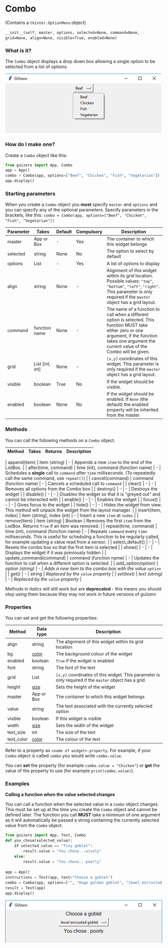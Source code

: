 # Combo

(Contains a `tkinter.OptionMenu` object)

`__init__(self, master, options, selected=None, command=None, grid=None, align=None, visible=True, enabled=None)`

### What is it?
The `Combo` object displays a drop down box allowing a single option to be selected from a list of options.

![Combo on Windows](images/combo_windows.png)

### How do I make one?

Create a `Combo` object like this:

```python
from guizero import App, Combo
app = App()
combo = Combo(app, options=["Beef", "Chicken", "Fish", "Vegetarian"])
app.display()
```

### Starting parameters

When you create a `Combo` object you **must** specify `master` and `options` and you can specify any of the optional parameters. Specify parameters in the brackets, like this: `combo = Combo(app, options=["Beef", "Chicken", "Fish", "Vegetarian"])`

| Parameter | Takes | Default | Compulsory | Description                         |
| --------- | --------- | ------- | ---------- | -------------------------|
| master    | App or Box   | - | Yes       | The container to which this widget belongs
| selected  | string | None | No | The option to select by default
| options   | List    | -  | Yes         | A list of options to display |
| align   | string     | None     | -         | Alignment of this widget within its grid location. Possible values: `"top"`, `"bottom"`, `"left"`, `"right"`. This parameter is only required if the `master` object has a grid layout.  |
| command | function name | None | -   | The name of a function to call when a different option is selected. This function MUST take either zero or one argument, if the function takes one argument the current value of the Combo will be given. 
| grid   | List [int, int]   | None     | -         | `[x,y]` coordinates of this widget. This parameter is only required if the `master` object has a grid layout. |
| visible   | boolean   | True    | No         | If the widget should be visible.  |
| enabled   | boolean   | None    | No         | If the widget should be enabled. If `None` (the default) the enabled property will be inherited from the master |



### Methods

You can call the following methods on a `Combo` object.

| Method        | Takes     | Returns    | Description                |
| ------------- | ------------- | ---------- | -------------------------- |

| append(item)  | item (string)   | -          | Appends a new `item` to the end of the ListBox. |
| after(time, command)   | time (int), command (function name)   | -          | Schedules a **single** call to `command` after `time` milliseconds. (To repeatedly call the same command, use `repeat()`)  |
| cancel(command)   | command (function name) | -          | Cancels a scheduled call to `command`    |
| clear() | - | - |  Removes all options from the Combo box |
| destroy()   | -  | -          | Destroys the widget    |
| disable()  | - | -          | Disables the widget so that it is "greyed out" and cannot be interacted with   |
| enable()  | -  | -          | Enables the widget   |
| focus()  | -  | -          | Gives focus to the widget  |
| hide()  | -   | -          | Hides the widget from view. This method will unpack the widget from the layout manager.   |
| insert(item, index)  | item (string), index (int)   | -          | Insert a new `item` at `index` |
| remove(item)  | item (string)   | Boolean          | Removes the first `item` from the ListBox. Returns `True` if an item was removed. |
| repeat(time, command)  | time (int), command (function name)  | -          | Repeats `command` every `time` milliseconds. This is useful for scheduling a function to be regularly called, for example updating a value read from a sensor.   |
| select_default() | - | - |  Resets the combo box so that the first item is selected |
| show()  | - | -          | Displays the widget if it was previously hidden  |
| update_command(command)   | command (function name)  | -          | Updates the function to call when a different option is selected.  |
| _add_option(option)_ | _option (string)_ | - |  _Adds a new item to the combo box with the value `option`_ |
| _get()_  | -  | _string_          | _Replaced by the `value` property_ |
| _set(text)_   | _text (string)_         | -         | _Replaced by the `value` property_      |






Methods in _italics_ will still work but are **deprecated** - this means you should stop using them because they may not work in future versions of guizero

### Properties

You can set and get the following properties:

| Method        | Data type   | Description                |
| ------------- | ----------- | -------------------------- |
| align         | string      | The alignment of this widget within its grid location |
| bg            | [color](colors.md)      | The background colour of the widget  |
| enabled       | boolean     | `True` if the widget is enabled |
| font          | string      | The font of the text  |
| grid          | List        | `[x,y]` coordinates of this widget. This parameter is only required if the `master` object has a grid |
| height        | [size](size.md)         | Sets the height of the widget |
| master        | App or Box  | The container to which this widget belongs |
| value         | string      | The text associated with the currently selected option  |
| visible       | boolean     | If this widget is visible |
| width         | [size](size.md)         | Sets the width of the widget |
| text_size     | int         | The size of the text  |
| text_color    | [color](colors.md)      | The colour of the text  |


Refer to a property as `<name of widget>.property`. For example, if your `Combo` object is called `combo` you would write `combo.value`.

You can **set** the property (for example `combo.value = "Chicken"`) or **get** the value of the property to use (for example `print(combo.value)`).

### Examples

**Calling a function when the value selected changes**

You can call a function when the selected value in a `Combo` object changes. This must be set up at the time you create the `Combo` object and cannot be defined later. The function you call **MUST** take a minimum of one argument as it will automatically be passed a string containing the currently selected value from the `Combo` object.

```python
from guizero import App, Text, Combo
def you_chose(selected_value):
    if selected_value == "Tiny goblet":
        result.value = "You chose...wisely"
    else:
        result.value = "You chose...poorly"

app = App()
instructions = Text(app, text="Choose a goblet")
combo = Combo(app, options=["", "Huge golden goblet", "Jewel encrusted goblet", "Tiny goblet"], command=you_chose)
result = Text(app)
app.display()
```

![Combo calling a function](images/combo_function_windows.png)
